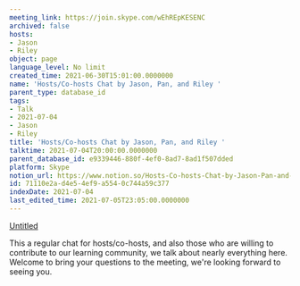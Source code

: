 ```yaml
---
meeting_link: https://join.skype.com/wEhREpKESENC
archived: false
hosts:
- Jason
- Riley
object: page
language_level: No limit
created_time: 2021-06-30T15:01:00.0000000
name: 'Hosts/Co-hosts Chat by Jason, Pan, and Riley '
parent_type: database_id
tags:
- Talk
- 2021-07-04
- Jason
- Riley
title: 'Hosts/Co-hosts Chat by Jason, Pan, and Riley '
talktime: 2021-07-04T20:00:00.0000000
parent_database_id: e9339446-880f-4ef0-8ad7-8ad1f507dded
platform: Skype
notion_url: https://www.notion.so/Hosts-Co-hosts-Chat-by-Jason-Pan-and-Riley-71110e2ad4e54ef9a5540c744a59c377
id: 71110e2a-d4e5-4ef9-a554-0c744a59c377
indexDate: 2021-07-04
last_edited_time: 2021-07-05T23:05:00.0000000
---
```




[Untitled](https://www.notion.so/d637a27eb33f44cbb92a56c3359cc567)   

This a regular chat for hosts/co-hosts, and also those who are willing to contribute to our learning community, we talk about nearly everything here. Welcome to bring your questions to the meeting, we're looking forward to seeing you.


